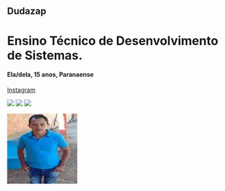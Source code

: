 ## Dudazap
# Ensino Técnico de Desenvolvimento de Sistemas.
#### Ela/dela, 15 anos, Paranaense
 <a href="https://instagram.com?dudar.ramos?igshid=MDM4ZDc5MmU">Instagram</a> 
 
<img height="200px" src="https://cdn.jsdelivr.net/gh/devicons/devicon/icons/apple/apple-original.svg" /> <img height="200px" src="https://cdn.jsdelivr.net/gh/devicons/devicon/icons/github/github-original.svg" /> <img height="200px" src="https://cdn.jsdelivr.net/gh/devicons/devicon/icons/twitter/twitter-original.svg" />
          

<img src="images.jpeg">
<img scr="download(1).jpeg">
